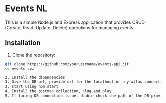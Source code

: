 # Events NL

This is a simple Node.js and Express application that provides CRUD (Create, Read, Update, Delete) operations for managing events.

## Installation

1. Clone the repository:

```bash
git clone https://github.com/yourusername/events-api.git
cd events-api

2. Install the dependencies
3. Give the DB url, provide url for the localhost or any atlas connection and provide port no
3. start using npm start
4. Install the postman collection, plug and play
5. If facing DB connection issue, double check the path of the DB provided with proper DB name
```
